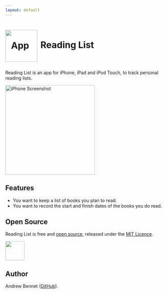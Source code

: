 ```yaml
---
layout: default
---
```

<h1 style="line-height: 95px; margin-bottom: 30px;">
  <img src="https://raw.githubusercontent.com/AndrewBennet/readinglist/master/media/AppIcon.png"
  alt="App icon" style="width: 100px; float: left; padding-right: 10px;" />
  Reading List
</h1>

Reading List is an app for iPhone, iPad and iPod Touch, to track personal reading lists.

<img src="https://raw.githubusercontent.com/AndrewBennet/readinglist/master/media/iPhone7-ToReadList_framed.png"
  alt="iPhone Screenshot" style="width: 280px;" />

## Features

* You want to keep a list of books you plan to read.
* You want to record the start and finish dates of the books you do read.

## Open Source

Reading List is free and [open source](https://github.com/AndrewBennet/readinglist), released under the [MIT Licence](https://github.com/AndrewBennet/readinglist/blob/master/LICENSE).

<img src="https://linkmaker.itunes.apple.com/assets/shared/badges/en-us/appstore-lrg.svg" style="height: 60px;">

## Author

Andrew Bennet ([GitHub](https://github.com/AndrewBennet)).
